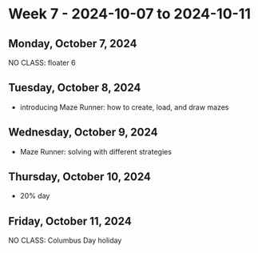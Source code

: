 # Week 7 - 2024-10-07 to 2024-10-11

## Monday, October 7, 2024

NO CLASS: floater 6

## Tuesday, October 8, 2024

- introducing Maze Runner: how to create, load,
  and draw mazes

## Wednesday, October 9, 2024

- Maze Runner: solving with different strategies

## Thursday, October 10, 2024

- 20% day

## Friday, October 11, 2024

NO CLASS: Columbus Day holiday
